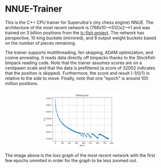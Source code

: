 # NNUE-Trainer

This is the C++ CPU trainer for Superultra's (my chess engine) NNUE. The architecture of the most recent network is (768x10-->512)x2-->1 and was trained on 3 billion positions from the <a href="https://lczero.org/blog/2021/04/jumping-on-the-nnue-bandwagon">lc-fish project</a>. The network has perspective, 10 king buckets (mirrored), and 8 output weight buckets based on the number of pieces remaining. 

The trainer supports multithreading, fen skipping, ADAM optimization, and cosine annealing. It reads data directly off binpacks thanks to the Stockfish binpack reading code. Note that the trainer assumes scores are on a centipawn scale and that the data is prefiltered (a score of 32002 indicates that the position is skipped). Furthermore, the score and result (-1/0/1) is relative to the side to move. Finally, note that one "epoch" is around 100 million positions.

<div align="center">
 <img src="lossgraph.png" alt="Loss Graph of Most Recent Network" width="50%">
</div>

The image above is the loss graph of the most recent network with the first few epochs ommited in order for the graph to be less zoomed out.
